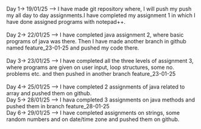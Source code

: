 Day 1-> 19/01/25 --> I have made git repository where, I will push my push my all day to day assignments.I have completed my assignment 1 in which I have done assigned programs with notepad++. <br>      
Day 2-> 22/01/25 --> I have completed java assignment 2, where basic programs of java was there. Then I have made another branch in github named feature_23-01-25 and pushed my code there. <br>                       
Day 3-> 23/01/25 --> I have completed all the three levels of assignment 3, where programs are given on user input, loop structures, some no. problems etc. and then pushed in another branch feature_23-01-25  <br>   
Day 4-> 25/01/25 --> I have completed 2 assignments of java related to array and pushed them on github.<br>
Day 5-> 28/01/25 --> I hava completed 3 assignments on java methods and pushed them in branch feature_28-01-25 <br>
Day 6-> 29/01/25 --> I have completed assignments on strings, some random numbers and on date/time zone and pushed them on github. <br>
